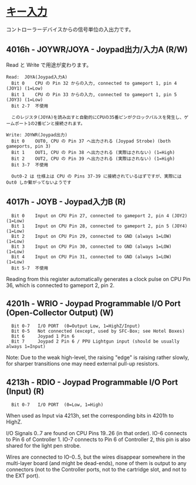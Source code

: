 # [キー入力](https://problemkaputt.de/fullsnes.htm#snescontrollersioportsautomaticreading)

コントローラーデバイスからの信号単位の入出力です。

## 4016h - JOYWR/JOYA - Joypad出力/入力A (R/W)

Read と Write で用途が変わります。

```
Read:  JOYA(Joypad入力A)
  Bit 0    CPU の Pin 32 からの入力, connected to gameport 1, pin 4 (JOY1) (1=Low)
  Bit 1    CPU の Pin 33 からの入力, connected to gameport 1, pin 5 (JOY3) (1=Low)
  Bit 2-7  不使用

  このレジスタ(JOYA)を読み出すと自動的にCPUの35番ピンがクロックパルスを発生し、ゲームポート1の2番ピンと接続されます。

Write: JOYWR(Joypad出力)
  Bit 0    OUT0, CPU の Pin 37 へ出力される (Joypad Strobe) (both gameports, pin 3)
  Bit 1    OUT1, CPU の Pin 38 へ出力される (実際はされない) (1=High)
  Bit 2    OUT2, CPU の Pin 39 へ出力される (実際はされない) (1=High)
  Bit 3-7  不使用

  Out0-2 は 仕様上は CPU の Pins 37-39 に接続されているはずですが、実際には Out0 しか繋がってないようです
```

## 4017h - JOYB - Joypad入力B (R)

```
  Bit 0    Input on CPU Pin 27, connected to gameport 2, pin 4 (JOY2) (1=Low)
  Bit 1    Input on CPU Pin 28, connected to gameport 2, pin 5 (JOY4) (1=Low)
  Bit 2    Input on CPU Pin 29, connected to GND (always 1=LOW)       (1=Low)
  Bit 3    Input on CPU Pin 30, connected to GND (always 1=LOW)       (1=Low)
  Bit 4    Input on CPU Pin 31, connected to GND (always 1=LOW)       (1=Low)
  Bit 5-7  不使用
```

Reading from this register automatically generates a clock pulse on CPU Pin 36, which is connected to gameport 2, pin 2.

## 4201h - WRIO - Joypad Programmable I/O Port (Open-Collector Output) (W)

```
  Bit 0-7   I/O PORT  (0=Output Low, 1=HighZ/Input)
  Bit 0-5   Not connected (except, used by SFC-Box; see Hotel Boxes)
  Bit 6     Joypad 1 Pin 6
  Bit 7     Joypad 2 Pin 6 / PPU Lightgun input (should be usually always 1=Input)
```

Note: Due to the weak high-level, the raising "edge" is raising rather slowly, for sharper transitions one may need external pull-up resistors.

## 4213h - RDIO - Joypad Programmable I/O Port (Input) (R)

```
  Bit 0-7   I/O PORT  (0=Low, 1=High)
```

When used as Input via 4213h, set the corresponding bits in 4201h to HighZ.

I/O Signals 0..7 are found on CPU Pins 19..26 (in that order). IO-6 connects to Pin 6 of Controller 1. IO-7 connects to Pin 6 of Controller 2, this pin is also shared for the light pen strobe.

Wires are connected to IO-0..5, but the wires disappear somewhere in the multi-layer board (and might be dead-ends), none of them is output to any connectors (not to the Controller ports, not to the cartridge slot, and not to the EXT port).
